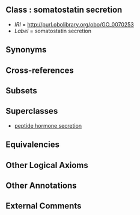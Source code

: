 
## Class : somatostatin secretion

 * *IRI* = http://purl.obolibrary.org/obo/GO_0070253
 * *Label* = somatostatin secretion

## Synonyms


## Cross-references


## Subsets


## Superclasses

 * [peptide hormone secretion](../../GO/72/GO_0030072.md)

## Equivalencies


## Other Logical Axioms


## Other Annotations


## External Comments

